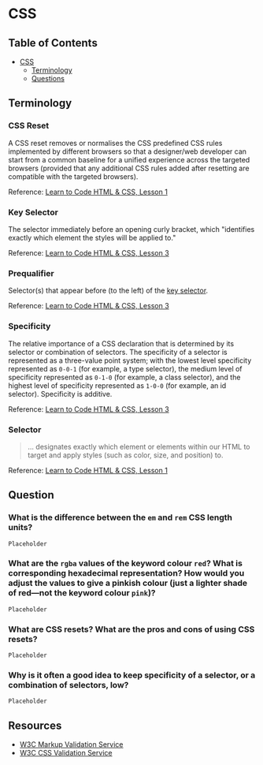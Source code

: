 # CSS

## Table of Contents

* [CSS](#html)
  * [Terminology](#terminology)
  * [Questions](#questions)

## Terminology

### CSS Reset

A CSS reset removes or normalises the CSS predefined CSS rules implemented by different browsers so that a designer/web developer can start from a common baseline for a unified experience across the targeted browsers (provided that any additional CSS rules added after resetting are compatible with the targeted browsers).

Reference: [Learn to Code HTML & CSS, Lesson 1](https://learn.shayhowe.com/html-css/building-your-first-web-page/)

### Key Selector

The selector immediately before an opening curly bracket, which "identifies exactly which element the styles will be applied to."

Reference: [Learn to Code HTML & CSS, Lesson 3](https://learn.shayhowe.com/html-css/getting-to-know-css/)

### Prequalifier

Selector(s) that appear before (to the left) of the [key selector](#key-selector).

Reference: [Learn to Code HTML & CSS, Lesson 3](https://learn.shayhowe.com/html-css/getting-to-know-css/)

### Specificity

The relative importance of a CSS declaration that is determined by its selector or combination of selectors. The specificity of a selector is represented as a three-value point system; with the lowest level specificity represented as `0-0-1` (for example, a type selector), the medium level of specificity represented as `0-1-0` (for example, a class selector), and the highest level of specificity represented as `1-0-0` (for example, an id selector). Specificity is additive.

Reference: [Learn to Code HTML & CSS, Lesson 3](https://learn.shayhowe.com/html-css/getting-to-know-css/)

### Selector

> ... designates exactly which element or elements within our HTML to target and apply styles (such as color, size, and position) to.

Reference: [Learn to Code HTML & CSS, Lesson 1](https://learn.shayhowe.com/html-css/building-your-first-web-page/)

## Question

### What is the difference between the `em` and `rem` CSS length units?

`Placeholder`

### What are the `rgba` values of the keyword colour `red`? What is corresponding hexadecimal representation? How would you adjust the values to give a pinkish colour (just a lighter shade of red—not the keyword colour `pink`)?

`Placeholder`

### What are CSS resets? What are the pros and cons of using CSS resets?

`Placeholder`

### Why is it often a good idea to keep specificity of a selector, or a combination of selectors, low?

`Placeholder`

## Resources

* [W3C Markup Validation Service](https://validator.w3.org/)
* [W3C CSS Validation Service](https://jigsaw.w3.org/css-validator/)
